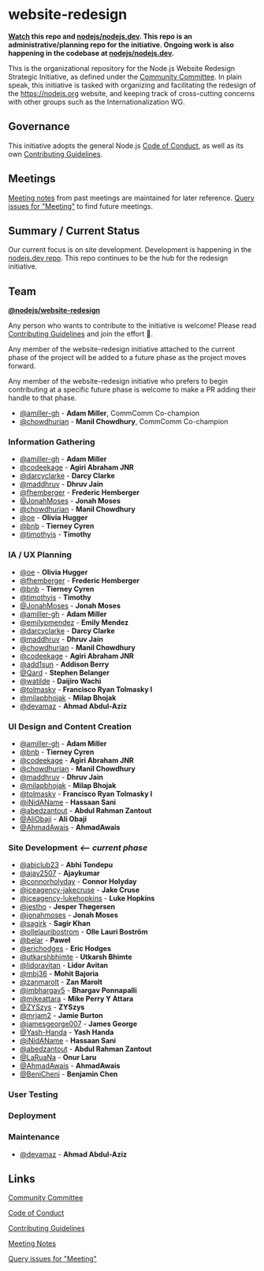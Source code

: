 # website-redesign

**[Watch](https://help.github.com/en/articles/watching-and-unwatching-repositories#watching-a-single-repository) this repo and [nodejs/nodejs.dev](https://github.com/nodejs/nodejs.dev/). This repo is an administrative/planning repo for the initiative. Ongoing work is also happening in the codebase at [nodejs/nodejs.dev](https://github.com/nodejs/nodejs.dev/).**

This is the organizational repository for the Node.js Website Redesign Strategic
Initiative, as defined under the [Community Committee][]. In plain speak, this
initiative is tasked with organizing and facilitating the redesign of the
https://nodejs.org website, and keeping track of cross-cutting concerns with
other groups such as the Internationalization WG.

## Governance

This initiative adopts the general Node.js [Code of Conduct][], as well as its
own [Contributing Guidelines][].

## Meetings

[Meeting notes][] from past meetings are maintained for later reference.
[Query issues for "Meeting"][] to find future meetings.

## Summary / Current Status

Our current focus is on site development. Development is happening in the [nodejs.dev repo](https://github.com/nodejs/nodejs.dev). This repo continues to be the hub for the redesign initiative.

## Team

**[@nodejs/website-redesign](https://github.com/nodejs/website-redesign)**

Any person who wants to contribute to the initiative is welcome! Please read
[Contributing Guidelines][] and join the effort 🙌.

Any member of the website-redesign initiative attached to the current phase of
the project will be added to a future phase as the project moves forward.

Any member of the website-redesign initiative who prefers to begin contributing
at a specific future phase is welcome to make a PR adding their handle to that
phase.

* [@amiller-gh](https://github.com/amiller-gh) - **Adam Miller**, CommComm
  Co-champion
* [@chowdhurian](https://github.com/chowdhurian) - **Manil Chowdhury**, CommComm
  Co-champion

### Information Gathering

* [@amiller-gh](https://github.com/amiller-gh) - **Adam Miller**
* [@codeekage](https://github.com/codeekage) - **Agiri Abraham JNR**
* [@darcyclarke](https://github.com/darcyclarke) - **Darcy Clarke**
* [@maddhruv](https://github.com/maddhruv) - **Dhruv Jain**
* [@fhemberger](https://github.com/fhemberger) - **Frederic Hemberger**
* [@JonahMoses](https://github.com/JonahMoses) - **Jonah Moses**
* [@chowdhurian](https://github.com/chowdhurian) - **Manil Chowdhury**
* [@oe](https://github.com/oe) - **Olivia Hugger**
* [@bnb](https://github.com/bnb) - **Tierney Cyren**
* [@timothyis](https://github.com/timothyis) - **Timothy**

### IA / UX Planning

* [@oe](https://github.com/oe) - **Olivia Hugger**
* [@fhemberger](https://github.com/fhemberger) - **Frederic Hemberger**
* [@bnb](https://github.com/bnb) - **Tierney Cyren**
* [@timothyis](https://github.com/timothyis) - **Timothy**
* [@JonahMoses](https://github.com/JonahMoses) - **Jonah Moses**
* [@amiller-gh](https://github.com/amiller-gh) - **Adam Miller**
* [@emilypmendez](https://github.com/emilypmendez) - **Emily Mendez**
* [@darcyclarke](https://github.com/darcyclarke) - **Darcy Clarke**
* [@maddhruv](https://github.com/maddhruv) - **Dhruv Jain**
* [@chowdhurian](https://github.com/chowdhurian) - **Manil Chowdhury**
* [@codeekage](https://github.com/codeekage) - **Agiri Abraham JNR**
* [@add1sun](https://github.com/add1sun) - **Addison Berry**
* [@Qard](https://github.com/Qard) - **Stephen Belanger**
* [@watilde](https://github.com/watilde) - **Daijiro Wachi**
* [@tolmasky](https://github.com/tolmasky) - **Francisco Ryan Tolmasky I**
* [@milapbhojak](https://github.com/milapbhojak) - **Milap Bhojak**
* [@devamaz](https://github.com/devamaz) - **Ahmad Abdul-Aziz**

### UI Design and Content Creation

* [@amiller-gh](https://github.com/amiller-gh) - **Adam Miller**
* [@bnb](https://github.com/bnb) - **Tierney Cyren**
* [@codeekage](https://github.com/codeekage) - **Agiri Abraham JNR**
* [@chowdhurian](https://github.com/chowdhurian) - **Manil Chowdhury**
* [@maddhruv](https://github.com/maddhruv) - **Dhruv Jain**
* [@milapbhojak](https://github.com/milapbhojak) - **Milap Bhojak**
* [@tolmasky](https://github.com/tolmasky) - **Francisco Ryan Tolmasky I**
* [@iNidAName](https://github.com/inidaname) - **Hassaan Sani**
* [@abedzantout](https://github.com/abedzantout) - **Abdul Rahman Zantout**
* [@AliObaji](https://github.com/AliObaji) - **Ali Obaji**
* [@AhmadAwais](https://github.com/AhmadAwais) - **AhmadAwais**

### Site Development _<-- current phase_

* [@abiclub23](https://github.com/abiclub23) - **Abhi Tondepu**
* [@ajay2507](https://github.com/ajay2507) - **Ajaykumar**
* [@connorholyday](https://github.com/connorholyday) - **Connor Holyday**
* [@iceagency-jakecruse](https://github.com/iceagency-jakecruse) - **Jake Cruse**
* [@iceagency-lukehopkins](https://github.com/iceagency-lukehopkins) - **Luke Hopkins**
* [@jestho](https://github.com/jestho) - **Jesper Thøgersen**
* [@jonahmoses](https://github.com/jonahmoses) - **Jonah Moses**
* [@sagirk](https://github.com/sagirk) - **Sagir Khan**
* [@ollelauribostrom](https://github.com/ollelauribostrom) - **Olle Lauri Boström**
* [@belar](https://github.com/Belar) - **Paweł**
* [@erichodges](https://github.com/erichodges) - **Eric Hodges**
* [@utkarshbhimte](https://github.com/utkarshbhimte) - **Utkarsh Bhimte**
* [@lidoravitan](https://github.com/lidoravitan) - **Lidor Avitan**
* [@mbj36](https://github.com/mbj36) - **Mohit Bajoria**
* [@zanmarolt](https://github.com/zanmarolt) - **Zan Marolt**
* [@imbhargav5](https://github.com/imbhargav5) - **Bhargav Ponnapalli**
* [@mikeattara](https://github.com/mikeattara) - **Mike Perry Y Attara**
* [@ZYSzys](https://github.com/ZYSzys) - **ZYSzys**
* [@mrjam2](https://github.com/mrjam2) - **Jamie Burton**
* [@jamesgeorge007](https://github.com/jamesgeorge007) - **James George**
* [@Yash-Handa](https://github.com/Yash-Handa) - **Yash Handa**
* [@iNidAName](https://github.com/inidaname) - **Hassaan Sani**
* [@abedzantout](https://github.com/abedzantout) - **Abdul Rahman Zantout**
* [@LaRuaNa](https://github.com/LaRuaNa) - **Onur Laru**
* [@AhmadAwais](https://github.com/AhmadAwais) - **AhmadAwais**
* [@BeniCheni](https://github.com/BeniCheni) - **Benjamin Chen**

### User Testing

### Deployment

### Maintenance

* [@devamaz](https://github.com/devamaz) - **Ahmad Abdul-Aziz**

## Links

[Community Committee][]

[Code of Conduct][]

[Contributing Guidelines][]

[Meeting Notes][]

[Query issues for "Meeting"][]

[community committee]: https://github.com/nodejs/community-committee
[code of conduct]: https://github.com/nodejs/admin/blob/master/CODE_OF_CONDUCT.md
[contributing guidelines]: ./CONTRIBUTING.md
[meeting notes]: ./meetings
[query issues for "meeting"]: https://github.com/nodejs/website-redesign/issues?utf8=%E2%9C%93&q=is%3Aissue+is%3Aopen+Meeting+in%3Atitle
